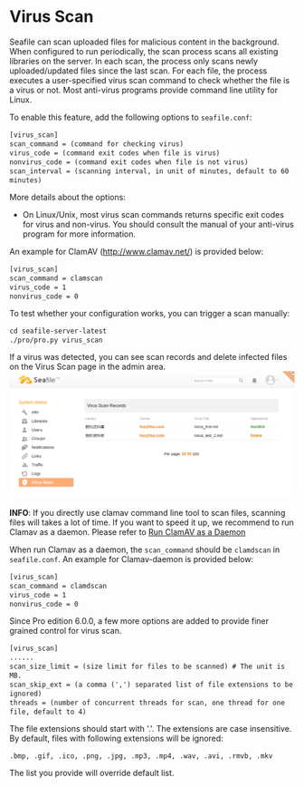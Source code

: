 # Virus Scan

Seafile can scan uploaded files for malicious content in the background. When configured to run periodically, the scan process scans all existing libraries on the server. In each scan, the process only scans newly uploaded/updated files since the last scan. For each file, the process executes a user-specified virus scan command to check whether the file is a virus or not. Most anti-virus programs provide command line utility for Linux.

To enable this feature, add the following options to `seafile.conf`:

```
[virus_scan]
scan_command = (command for checking virus)
virus_code = (command exit codes when file is virus)
nonvirus_code = (command exit codes when file is not virus)
scan_interval = (scanning interval, in unit of minutes, default to 60 minutes)
```

More details about the options:

* On Linux/Unix, most virus scan commands returns specific exit codes for virus and non-virus. You should consult the manual of your anti-virus program for more information.

An example for ClamAV (http://www.clamav.net/) is provided below:

```
[virus_scan]
scan_command = clamscan
virus_code = 1
nonvirus_code = 0
```

To test whether your configuration works, you can trigger a scan manually:

```
cd seafile-server-latest
./pro/pro.py virus_scan
```

If a virus was detected, you can see scan records and delete infected files on the Virus Scan page in the admin area.
![virus-scan](../images/virus-scan.png)

**INFO**: If you directly use clamav command line tool to scan files, scanning files will takes a lot of time. If you want to speed it up, we recommend to run Clamav as a daemon. Please refer to [Run ClamAV as a Daemon](delpoy_clamav_with_seafile.md)

When run Clamav as a daemon, the `scan_command` should be `clamdscan` in `seafile.conf`. An example for Clamav-daemon is provided below:
```
[virus_scan]
scan_command = clamdscan
virus_code = 1
nonvirus_code = 0
```
 
Since Pro edition 6.0.0, a few more options are added to provide finer grained control for virus scan.

```
[virus_scan]
......
scan_size_limit = (size limit for files to be scanned) # The unit is MB.
scan_skip_ext = (a comma (',') separated list of file extensions to be ignored)
threads = (number of concurrent threads for scan, one thread for one file, default to 4)
```

The file extensions should start with '.'. The extensions are case insensitive. By default, files with following extensions will be ignored:

```
.bmp, .gif, .ico, .png, .jpg, .mp3, .mp4, .wav, .avi, .rmvb, .mkv
```

The list you provide will override default list.
